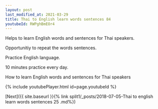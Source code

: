 ```yaml
---
layout: post
last_modified_at: 2021-03-29
title: Thai to English learn words sentences 84 
youtubeId: RWPghBmEOr4
---
```

 
 
Helps to learn English words and sentences for Thai speakers.

Opportunitiy to repeat the words sentences. 

Practice English language. 
 
10 minutes practice every day. 
 
How to learn English words and sentences for Thai speakers 
 
{% include youtubePlayer.html id=page.youtubeId %}
 
 
[Next]({{ site.baseurl }}{% link  split1/_posts/2018-07-05-Thai to english learn words sentences 25 .md%})
 
